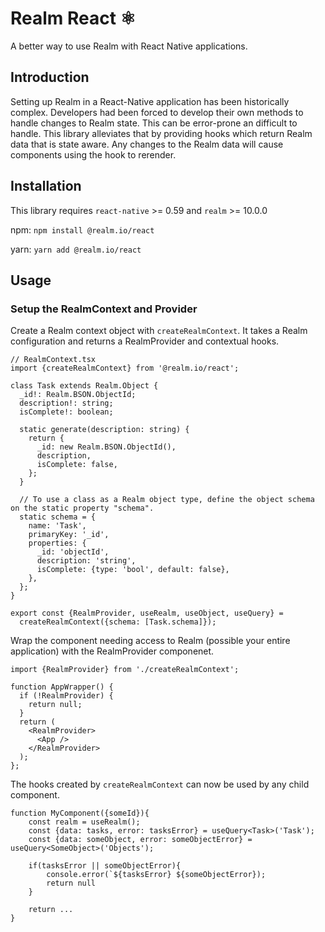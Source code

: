 # Realm React ⚛️ 

A better way to use Realm with React Native applications.

## Introduction
Setting up Realm in a React-Native application has been historically complex. Developers had been forced to develop their own methods to handle changes to Realm state.  This can be error-prone an difficult to handle.  This library alleviates that by providing hooks which return Realm data that is state aware.  Any changes to the Realm data will cause components using the hook to rerender.

## Installation

This library requires `react-native` >= 0.59 and `realm` >= 10.0.0

npm:
```npm install @realm.io/react```

yarn:
```yarn add @realm.io/react```


## Usage
### Setup the RealmContext and Provider

Create a Realm context object with `createRealmContext`.  It takes a Realm configuration and returns a RealmProvider and contextual hooks.

```
// RealmContext.tsx
import {createRealmContext} from '@realm.io/react';

class Task extends Realm.Object {
  _id!: Realm.BSON.ObjectId;
  description!: string;
  isComplete!: boolean;

  static generate(description: string) {
    return {
      _id: new Realm.BSON.ObjectId(),
      description,
      isComplete: false,
    };
  }

  // To use a class as a Realm object type, define the object schema on the static property "schema".
  static schema = {
    name: 'Task',
    primaryKey: '_id',
    properties: {
      _id: 'objectId',
      description: 'string',
      isComplete: {type: 'bool', default: false},
    },
  };
}

export const {RealmProvider, useRealm, useObject, useQuery} =
  createRealmContext({schema: [Task.schema]});
```

Wrap the component needing access to Realm (possible your entire application) with the RealmProvider componenet.

```
import {RealmProvider} from './createRealmContext';

function AppWrapper() {
  if (!RealmProvider) {
    return null;
  }
  return (
    <RealmProvider>
      <App />
    </RealmProvider>
  );
};
```

The hooks created by `createRealmContext` can now be used by any child component.

```
function MyComponent({someId}){
	const realm = useRealm();
	const {data: tasks, error: tasksError} = useQuery<Task>('Task');
	const {data: someObject, error: someObjectError} = useQuery<SomeObject>('Objects');

	if(tasksError || someObjectError){
		console.error(`${tasksError} ${someObjectError});
		return null
	}

	return ...
}
```
